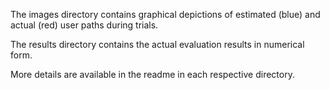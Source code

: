 The images directory contains graphical depictions of estimated (blue) and actual (red)
user paths during trials.

The results directory contains the actual evaluation results in numerical form.

More details are available in the readme in each respective directory.
